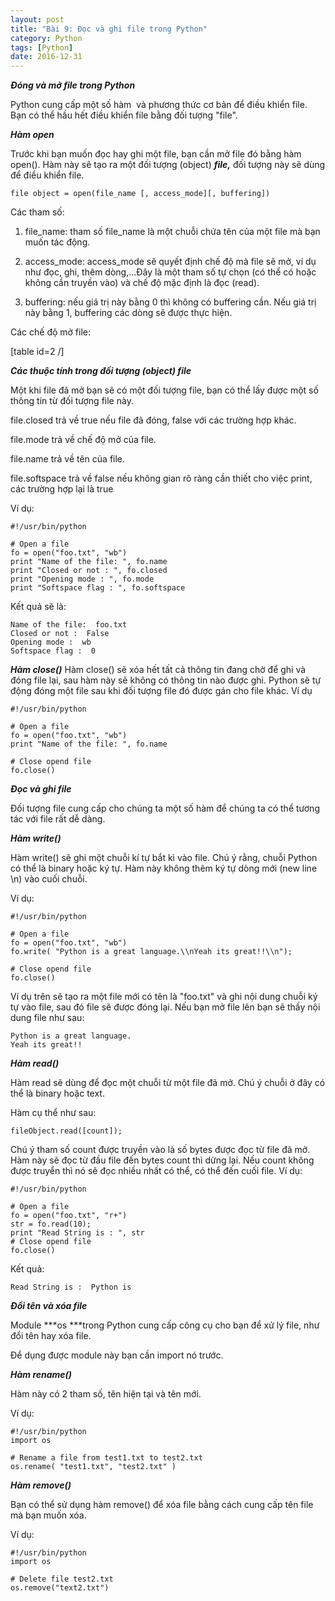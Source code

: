 ```yaml
---
layout: post
title: "Bài 9: Đọc và ghi file trong Python"
category: Python
tags: [Python]
date: 2016-12-31
---
```


***Đóng và mở file trong Python***

Python cung cấp một số hàm  và phương thức cơ bản để điều khiển file. Bạn có thể hầu hết điều khiển file bằng đối tượng "file".

***Hàm open***

Trước khi bạn muốn đọc hay ghi một file, bạn cần mở file đó bằng hàm open(). Hàm này sẽ tạo ra một đối tượng (object) ***file,*** đối tượng này sẽ dùng để điểu khiển file.

```
file object = open(file_name [, access_mode][, buffering])

```

Các tham số:

1. file_name: tham số file_name là một chuỗi chứa tên của một file mà bạn muốn tác động.

2. access_mode: access_mode sẽ quyết định chế độ mà file sẽ mở, ví dụ như đọc, ghi, thêm dòng,...Đây là một tham số tự chọn (có thể có hoặc không cần truyền vào) và chế độ mặc định là đọc (read).

3. buffering: nếu giá trị này bằng 0 thì không có buffering cần. Nếu giá trị này bằng 1, buffering các dòng sẽ được thực hiện.

Các chế độ mở file:

[table id=2 /]

***Các thuộc tính trong đối tượng (object) file***

Một khi file đã mở bạn sẽ có một đối tượng file, bạn có thể lấy được một số thông tin từ đối tượng file này.

file.closed trả về true nếu file đã đóng, false với các trường hợp khác.

file.mode trả về chế độ mở của file.

file.name trả về tên của file.

file.softspace trả về false nếu không gian rõ ràng cần thiết cho việc print, các trường hợp lại là true

Ví dụ:

```
#!/usr/bin/python

# Open a file
fo = open("foo.txt", "wb")
print "Name of the file: ", fo.name
print "Closed or not : ", fo.closed
print "Opening mode : ", fo.mode
print "Softspace flag : ", fo.softspace

```

Kết quả sẽ là:

```
Name of the file:  foo.txt
Closed or not :  False
Opening mode :  wb
Softspace flag :  0

```

***Hàm close()***
Hàm close() sẽ xóa hết tất cả thông tin đang chờ để ghi và đóng file lại, sau hàm này sẽ không có thông tin nào được ghi.
Python sẽ tự động đóng một file sau khi đối tượng file đó được gán cho file khác.
Ví dụ

```
#!/usr/bin/python

# Open a file
fo = open("foo.txt", "wb")
print "Name of the file: ", fo.name

# Close opend file
fo.close()

```

***Đọc và ghi file***

Đối tượng file cung cấp cho chúng ta một số hàm để chúng ta có thể tương tác với file rất dễ dàng.

***Hàm write()***

Hàm write() sẽ ghi một chuỗi kí tự bắt kì vào file. Chú ý rằng, chuỗi Python có thể là binary hoặc ký tự. Hàm này không thêm ký tự dòng mới (new line \\n) vào cuối chuỗi.

Ví dụ:

```
#!/usr/bin/python

# Open a file
fo = open("foo.txt", "wb")
fo.write( "Python is a great language.\\nYeah its great!!\\n");

# Close opend file
fo.close()

```

Ví dụ trên sẽ tạo ra một file mới có tên là "foo.txt" và ghi nội dung chuỗi ký tự vào file, sau đó file sẽ được đóng lại. Nếu bạn mở file lên bạn sẽ thấy nội dung file như sau:

```
Python is a great language.
Yeah its great!!

```

***Hàm read()***

Hàm read sẽ dùng để đọc một chuỗi từ một file đã mở. Chú ý chuỗi ở đây có thể là binary hoặc text.

Hàm cụ thể như sau:

```
fileObject.read([count]);

```

Chú ý tham số count được truyền vào là số bytes được đọc từ file đã mở. Hàm này sẽ đọc từ đầu file đến bytes count thì dừng lại. Nếu count không được truyển thì nó sẽ đọc nhiều nhất có thể, có thể đến cuối file.
Ví dụ:

```
#!/usr/bin/python

# Open a file
fo = open("foo.txt", "r+")
str = fo.read(10);
print "Read String is : ", str
# Close opend file
fo.close()

```

Kết quả:

```
Read String is :  Python is

```

***Đổi tên và xóa file***

Module ***os ***trong Python cung cấp công cụ cho bạn để xử lý file, như đổi tên hay xóa file.

Để dụng được module này bạn cần import nó trước.

***Hàm rename()***

Hàm này có 2 tham số, tên hiện tại và tên mới.

Ví dụ:

```
#!/usr/bin/python
import os

# Rename a file from test1.txt to test2.txt
os.rename( "test1.txt", "test2.txt" )

```

***Hàm remove()***

Bạn có thể sử dụng hàm remove() để xóa file bằng cách cung cấp tên file mà bạn muốn xóa.

Ví dụ:

```
#!/usr/bin/python
import os

# Delete file test2.txt
os.remove("text2.txt")

```
